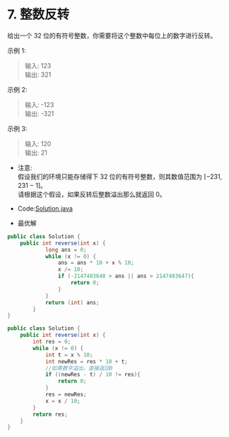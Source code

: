 # 7. 整数反转
给出一个 32 位的有符号整数，你需要将这个整数中每位上的数字进行反转。

示例 1:   
>输入: 123   
输出: 321   

示例 2:   

>输入: -123   
输出: -321   

示例 3:   
>输入: 120   
输出: 21   

* 注意:   
假设我们的环境只能存储得下 32 位的有符号整数，则其数值范围为 [−231,  231 − 1]。<br/>请根据这个假设，如果反转后整数溢出那么就返回 0。

* Code:[Solution.java](Solution.java)
   
* 最优解
```java
public class Solution {
    public int reverse(int x) {
            long ans = 0;
            while (x != 0) {
                ans = ans * 10 + x % 10;
                x /= 10;
                if (-2147483648 > ans || ans > 2147483647){
                    return 0;
                }
            }
            return (int) ans;
        }
}
```

```java
public class Solution {
    public int reverse(int x) {
        int res = 0;
        while (x != 0) {
            int t = x % 10;
            int newRes = res * 10 + t;
            //如果数字溢出，直接返回0
            if ((newRes - t) / 10 != res){
                return 0;
            }
            res = newRes;
            x = x / 10;
        }
        return res;
    }
}
```
